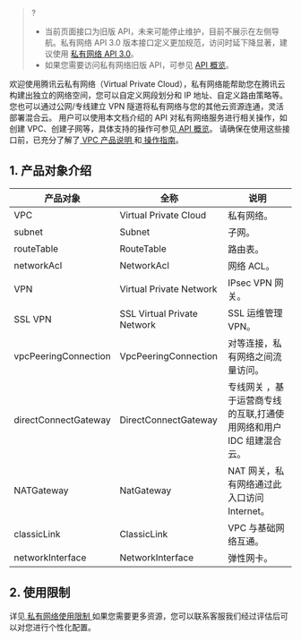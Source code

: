 >?
>- 当前页面接口为旧版 API，未来可能停止维护，目前不展示在左侧导航。私有网络 API 3.0 版本接口定义更加规范，访问时延下降显著，建议使用 [私有网络 API 3.0](https://cloud.tencent.com/document/api/215/15755)。
>- 如果您需要访问私有网络旧版 API，可参见 [API 概览](https://cloud.tencent.com/doc/product/215/535)。

欢迎使用腾讯云私有网络（Virtual Private Cloud），私有网络能帮助您在腾讯云构建出独立的网络空间，您可以自定义网段划分和 IP 地址、自定义路由策略等。您也可以通过公网/专线建立 VPN 隧道将私有网络与您的其他云资源连通，灵活部署混合云。
用户可以使用本文档介绍的 API 对私有网络服务进行相关操作，如创建 VPC、创建子网等，具体支持的操作可参见<a href="https://cloud.tencent.com/doc/api/245/909" title="API概览"> API 概览</a>。
请确保在使用这些接口前，已充分了解了<a href="https://cloud.tencent.com/doc/product/215/535" title="API概览"> VPC 产品说明 </a>和<a href="https://cloud.tencent.com/doc/product/215/1178" title="操作指南"> 操作指南</a>。

## 1. 产品对象介绍
| 产品对象 | 全称  | 说明 |
|---------|---------|---------|
| VPC  | Virtual Private Cloud | 私有网络。 |
| subnet | Subnet |子网。 |
| routeTable | RouteTable |路由表。 |
| networkAcl | NetworkAcl |网络 ACL。 |
| VPN | Virtual Private Network | IPsec VPN 网关。|
| SSL VPN | SSL Virtual Private Network | SSL 运维管理 VPN。|
| vpcPeeringConnection | VpcPeeringConnection | 对等连接，私有网络之间流量访问。|
| directConnectGateway | DirectConnectGateway | 专线网关 ，基于运营商专线的互联,打通使用网络和用户 IDC 组建混合云。|
| NATGateway | NatGateway | NAT 网关，私有网络通过此入口访问 Internet。|
| classicLink | ClassicLink | VPC 与基础网络互通。 |
| networkInterface |NetworkInterface | 弹性网卡。 |

## 2. 使用限制
详见<a href="https://cloud.tencent.com/doc/product/215/537" title="私有网络使用限制"> 私有网络使用限制 </a>如果您需要更多资源，您可以联系客服我们经过评估后可以对您进行个性化配置。
